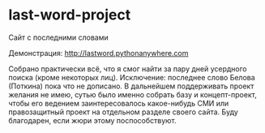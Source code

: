 # last-word-project
Сайт с последними словами

Демонстрация: http://lastword.pythonanywhere.com

Собрано практически всё, что я смог найти за пару дней усердного поиска (кроме некоторых лиц). Исключение: последнее слово Белова (Поткина) пока что не дописано.
В дальнейшем поддерживать проект желания не имею, сутью было именно собрать базу и концепт-проект, чтобы его ведением заинтересовалось какое-нибудь СМИ или правозащитный проект на отдельном разделе своего сайта. Буду благодарен, если жюри этому поспособствуют.
